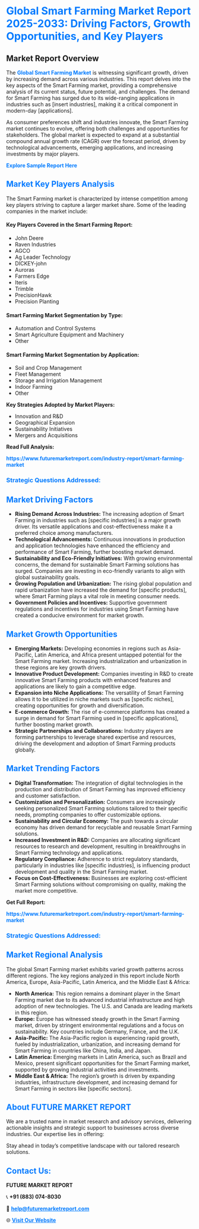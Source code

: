 <h1 style="color: #007BFF;">Global Smart Farming Market Report 2025-2033: Driving Factors, Growth Opportunities, and Key Players</h1>

<section id="overview">
<h2>Market Report Overview</h2>
<p>The <a href="https://www.futuremarketreport.com/industry-report/smart-farming-market" style="color: #007BFF; text-decoration: none;"><strong>Global Smart Farming Market</strong></a> is witnessing significant growth, driven by increasing demand across various industries. This report delves into the key aspects of the Smart Farming market, providing a comprehensive analysis of its current status, future potential, and challenges. The demand for Smart Farming has surged due to its wide-ranging applications in industries such as [insert industries], making it a critical component in modern-day [applications].</p>
<p>As consumer preferences shift and industries innovate, the Smart Farming market continues to evolve, offering both challenges and opportunities for stakeholders. The global market is expected to expand at a substantial compound annual growth rate (CAGR) over the forecast period, driven by technological advancements, emerging applications, and increasing investments by major players.</p>
</section>

<section id="overview">
<p><a href="https://www.futuremarketreport.com/request-sample/reportId=96815" style="color: #007BFF; text-decoration: none;"><strong>Explore Sample Report Here</strong></a></p>
</section>

<section id="key-players">
<h2 style="color: #007BFF;">Market Key Players Analysis</h2>
<p>The Smart Farming market is characterized by intense competition among key players striving to capture a larger market share. Some of the leading companies in the market include:</p>
<h4>Key Players Covered in the Smart Farming Report:</h4>
<ul><li>John Deere</li><li>Raven Industries</li><li>AGCO</li><li>Ag Leader Technology</li><li>DICKEY-john</li><li>Auroras</li><li>Farmers Edge</li><li>Iteris</li><li>Trimble</li><li>PrecisionHawk</li><li>Precision Planting</li></ul>
<h4>Smart Farming Market Segmentation by Type:</h4>
<ul><li>Automation and Control Systems</li><li>Smart Agriculture Equipment and Machinery</li><li>Other</li></ul>

<h4>Smart Farming Market Segmentation by Application:</h4>
<ul><li>Soil and Crop Management</li><li>Fleet Management</li><li>Storage and Irrigation Management</li><li>Indoor Farming</li><li>Other</li></ul>
<p><strong>Key Strategies Adopted by Market Players:</strong></p>
<ul>
<li>Innovation and R&D</li>
<li>Geographical Expansion</li>
<li>Sustainability Initiatives</li>
<li>Mergers and Acquisitions</li>
</ul>
</section>

<section>
<p><strong>Read Full Analysis: </strong></p><a href="https://www.futuremarketreport.com/industry-report/smart-farming-market" style="color: #007BFF; text-decoration: none;"><strong>https://www.futuremarketreport.com/industry-report/smart-farming-market</strong></a>
<h3 style="color: #007BFF;">Strategic Questions Addressed:</h3>
</section>

<section id="driving-factors">
<h2 style="color: #007BFF;">Market Driving Factors</h2>
<ul>
<li><strong>Rising Demand Across Industries:</strong> The increasing adoption of Smart Farming in industries such as [specific industries] is a major growth driver. Its versatile applications and cost-effectiveness make it a preferred choice among manufacturers.</li>
<li><strong>Technological Advancements:</strong> Continuous innovations in production and application technologies have enhanced the efficiency and performance of Smart Farming, further boosting market demand.</li>
<li><strong>Sustainability and Eco-Friendly Initiatives:</strong> With growing environmental concerns, the demand for sustainable Smart Farming solutions has surged. Companies are investing in eco-friendly variants to align with global sustainability goals.</li>
<li><strong>Growing Population and Urbanization:</strong> The rising global population and rapid urbanization have increased the demand for [specific products], where Smart Farming plays a vital role in meeting consumer needs.</li>
<li><strong>Government Policies and Incentives:</strong> Supportive government regulations and incentives for industries using Smart Farming have created a conducive environment for market growth.</li>
</ul>
</section>

<section id="growth-opportunities">
<h2 style="color: #007BFF;">Market Growth Opportunities</h2>
<ul>
<li><strong>Emerging Markets:</strong> Developing economies in regions such as Asia-Pacific, Latin America, and Africa present untapped potential for the Smart Farming market. Increasing industrialization and urbanization in these regions are key growth drivers.</li>
<li><strong>Innovative Product Development:</strong> Companies investing in R&D to create innovative Smart Farming products with enhanced features and applications are likely to gain a competitive edge.</li>
<li><strong>Expansion into Niche Applications:</strong> The versatility of Smart Farming allows it to be utilized in niche markets such as [specific niches], creating opportunities for growth and diversification.</li>
<li><strong>E-commerce Growth:</strong> The rise of e-commerce platforms has created a surge in demand for Smart Farming used in [specific applications], further boosting market growth.</li>
<li><strong>Strategic Partnerships and Collaborations:</strong> Industry players are forming partnerships to leverage shared expertise and resources, driving the development and adoption of Smart Farming products globally.</li>
</ul>
</section>

<section id="trending-factors">
<h2 style="color: #007BFF;">Market Trending Factors</h2>
<ul>
<li><strong>Digital Transformation:</strong> The integration of digital technologies in the production and distribution of Smart Farming has improved efficiency and customer satisfaction.</li>
<li><strong>Customization and Personalization:</strong> Consumers are increasingly seeking personalized Smart Farming solutions tailored to their specific needs, prompting companies to offer customizable options.</li>
<li><strong>Sustainability and Circular Economy:</strong> The push towards a circular economy has driven demand for recyclable and reusable Smart Farming solutions.</li>
<li><strong>Increased Investment in R&D:</strong> Companies are allocating significant resources to research and development, resulting in breakthroughs in Smart Farming technology and applications.</li>
<li><strong>Regulatory Compliance:</strong> Adherence to strict regulatory standards, particularly in industries like [specific industries], is influencing product development and quality in the Smart Farming market.</li>
<li><strong>Focus on Cost-Effectiveness:</strong> Businesses are exploring cost-efficient Smart Farming solutions without compromising on quality, making the market more competitive.</li>
</ul>
</section>

<section>
<p><strong>Get Full Report: </strong></p><a href="https://www.futuremarketreport.com/industry-report/smart-farming-market" style="color: #007BFF; text-decoration: none;"><strong>https://www.futuremarketreport.com/industry-report/smart-farming-market</strong></a>
<h3 style="color: #007BFF;">Strategic Questions Addressed:</h3>
</section>


<section id="regional-analysis">
<h2 style="color: #007BFF;">Market Regional Analysis</h2>
<p>The global Smart Farming market exhibits varied growth patterns across different regions. The key regions analyzed in this report include North America, Europe, Asia-Pacific, Latin America, and the Middle East & Africa:</p>
<ul>
<li><strong>North America:</strong> This region remains a dominant player in the Smart Farming market due to its advanced industrial infrastructure and high adoption of new technologies. The U.S. and Canada are leading markets in this region.</li>
<li><strong>Europe:</strong> Europe has witnessed steady growth in the Smart Farming market, driven by stringent environmental regulations and a focus on sustainability. Key countries include Germany, France, and the U.K.</li>
<li><strong>Asia-Pacific:</strong> The Asia-Pacific region is experiencing rapid growth, fueled by industrialization, urbanization, and increasing demand for Smart Farming in countries like China, India, and Japan.</li>
<li><strong>Latin America:</strong> Emerging markets in Latin America, such as Brazil and Mexico, present significant opportunities for the Smart Farming market, supported by growing industrial activities and investments.</li>
<li><strong>Middle East & Africa:</strong> The region’s growth is driven by expanding industries, infrastructure development, and increasing demand for Smart Farming in sectors like [specific sectors].</li>
</ul>
</section>

<footer>
<h2 style="color: #007BFF;">About FUTURE MARKET REPORT</h2>
<p>We are a trusted name in market research and advisory services, delivering actionable insights and strategic support to businesses across diverse industries. Our expertise lies in offering:</p>

<p>Stay ahead in today’s competitive landscape with our tailored research solutions.</p>

<h2 style="color: #007BFF;">Contact Us:</h2>
<p><strong>FUTURE MARKET REPORT</strong></p>
<p>📞 <strong>+91 (883) 074-8030</strong></p>
<p>📧 <strong><a href="mailto:help@futuremarketreport.com" style="color: #007BFF;">help@futuremarketreport.com</a></strong></p>
<p>🌐 <strong><a href="https://www.futuremarketreport.com/" style="color: #007BFF;">Visit Our Website</a></strong></p>
</footer>